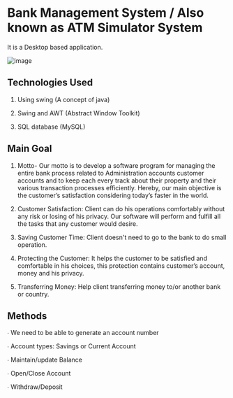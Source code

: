 # Bank Management System / Also known as ATM Simulator System

It is a Desktop based application.

![image](https://user-images.githubusercontent.com/78250787/219851619-935f6bdb-9a48-4cfd-b6b3-08aac8f07444.png)

## Technologies Used

1. Using swing (A concept of java)

2. Swing and AWT (Abstract Window Toolkit)

3. SQL database (MySQL)

## Main Goal

1. Motto- Our motto is to develop a software program for managing the entire bank process related to Administration accounts customer accounts and to keep each every track about their property and their various transaction processes efficiently.
Hereby, our main objective is the customer’s satisfaction considering today’s faster in the world.

2. Customer Satisfaction: Client can do his operations comfortably without any risk or losing of his privacy. Our software will perform and fulfill all the tasks that any customer would desire.

3. Saving Customer Time: Client doesn't need to go to the bank to do small operation.

4. Protecting the Customer: It helps the customer to be satisfied and comfortable in his choices, this protection contains customer’s account, money and his privacy.

5. Transferring Money: Help client transferring money to/or another bank or country.

## Methods

∙ We need to be able to generate an account number

∙ Account types: Savings or Current Account

∙ Maintain/update Balance

∙ Open/Close Account

∙ Withdraw/Deposit
